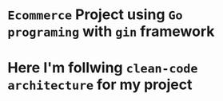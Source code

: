 # `Ecommerce` Project using `Go programing` with `gin` framework
# Here I'm follwing `clean-code architecture` for my project
